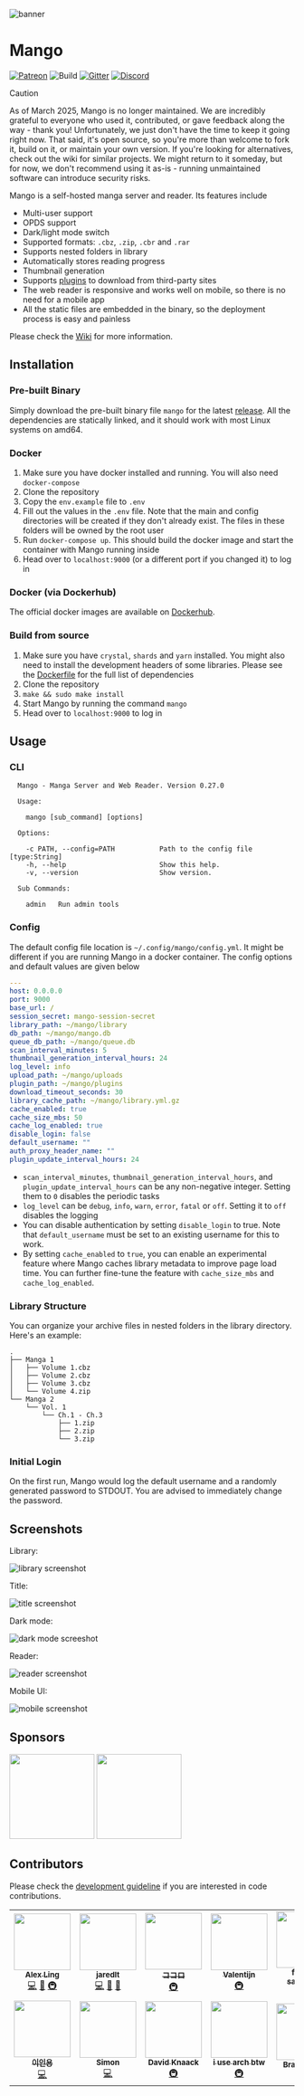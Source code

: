 ![banner](./public/img/banner-paddings.png)

# Mango

[![Patreon](https://img.shields.io/badge/support-patreon-brightgreen?link=https://www.patreon.com/hkalexling)](https://www.patreon.com/hkalexling) ![Build](https://github.com/hkalexling/Mango/workflows/Build/badge.svg) [![Gitter](https://badges.gitter.im/mango-cr/mango.svg)](https://gitter.im/mango-cr/mango?utm_source=badge&utm_medium=badge&utm_campaign=pr-badge) [![Discord](https://img.shields.io/discord/855633663425118228?label=discord)](http://discord.com/invite/ezKtacCp9Q)

> [!CAUTION]
> As of March 2025, Mango is no longer maintained. We are incredibly grateful to everyone who used it, contributed, or gave feedback along the way - thank you! Unfortunately, we just don't have the time to keep it going right now. That said, it's open source, so you're more than welcome to fork it, build on it, or maintain your own version. If you're looking for alternatives, check out the wiki for similar projects. We might return to it someday, but for now, we don't recommend using it as-is - running unmaintained software can introduce security risks.

Mango is a self-hosted manga server and reader. Its features include

- Multi-user support
- OPDS support
- Dark/light mode switch
- Supported formats: `.cbz`, `.zip`, `.cbr` and `.rar`
- Supports nested folders in library
- Automatically stores reading progress
- Thumbnail generation
- Supports [plugins](https://github.com/hkalexling/mango-plugins) to download from third-party sites
- The web reader is responsive and works well on mobile, so there is no need for a mobile app
- All the static files are embedded in the binary, so the deployment process is easy and painless

Please check the [Wiki](https://github.com/hkalexling/Mango/wiki) for more information.

## Installation

### Pre-built Binary

Simply download the pre-built binary file `mango` for the latest [release](https://github.com/hkalexling/Mango/releases). All the dependencies are statically linked, and it should work with most Linux systems on amd64.

### Docker

1. Make sure you have docker installed and running. You will also need `docker-compose`
2. Clone the repository
3. Copy the `env.example` file to `.env`
4. Fill out the values in the `.env` file. Note that the main and config directories will be created if they don't already exist. The files in these folders will be owned by the root user
5. Run `docker-compose up`. This should build the docker image and start the container with Mango running inside
6. Head over to `localhost:9000` (or a different port if you changed it) to log in

### Docker (via Dockerhub)

The official docker images are available on [Dockerhub](https://hub.docker.com/r/hkalexling/mango).

### Build from source

1. Make sure you have `crystal`, `shards` and `yarn` installed. You might also need to install the development headers of some libraries. Please see the [Dockerfile](https://github.com/hkalexling/Mango/blob/master/Dockerfile) for the full list of dependencies
2. Clone the repository
3. `make && sudo make install`
4. Start Mango by running the command `mango`
5. Head over to `localhost:9000` to log in

## Usage

### CLI

```
  Mango - Manga Server and Web Reader. Version 0.27.0

  Usage:

    mango [sub_command] [options]

  Options:

    -c PATH, --config=PATH           Path to the config file [type:String]
    -h, --help                       Show this help.
    -v, --version                    Show version.

  Sub Commands:

    admin   Run admin tools
```

### Config

The default config file location is `~/.config/mango/config.yml`. It might be different if you are running Mango in a docker container. The config options and default values are given below

```yaml
---
host: 0.0.0.0
port: 9000
base_url: /
session_secret: mango-session-secret
library_path: ~/mango/library
db_path: ~/mango/mango.db
queue_db_path: ~/mango/queue.db
scan_interval_minutes: 5
thumbnail_generation_interval_hours: 24
log_level: info
upload_path: ~/mango/uploads
plugin_path: ~/mango/plugins
download_timeout_seconds: 30
library_cache_path: ~/mango/library.yml.gz
cache_enabled: true
cache_size_mbs: 50
cache_log_enabled: true
disable_login: false
default_username: ""
auth_proxy_header_name: ""
plugin_update_interval_hours: 24
```

- `scan_interval_minutes`, `thumbnail_generation_interval_hours`, and `plugin_update_interval_hours` can be any non-negative integer. Setting them to `0` disables the periodic tasks
- `log_level` can be `debug`, `info`, `warn`, `error`, `fatal` or `off`. Setting it to `off` disables the logging
- You can disable authentication by setting `disable_login` to true. Note that `default_username` must be set to an existing username for this to work.
- By setting `cache_enabled` to `true`, you can enable an experimental feature where Mango caches library metadata to improve page load time. You can further fine-tune the feature with `cache_size_mbs` and `cache_log_enabled`.

### Library Structure

You can organize your archive files in nested folders in the library directory. Here's an example:

```
.
├── Manga 1
│   ├── Volume 1.cbz
│   ├── Volume 2.cbz
│   ├── Volume 3.cbz
│   └── Volume 4.zip
└── Manga 2
    └── Vol. 1
        └── Ch.1 - Ch.3
            ├── 1.zip
            ├── 2.zip
            └── 3.zip
```

### Initial Login

On the first run, Mango would log the default username and a randomly generated password to STDOUT. You are advised to immediately change the password.

## Screenshots

Library:

![library screenshot](./.github/screenshots/library.png)

Title:

![title screenshot](./.github/screenshots/title.png)

Dark mode:

![dark mode screeshot](./.github/screenshots/dark.png)

Reader:

![reader screenshot](./.github/screenshots/reader.png)

Mobile UI:

![mobile screenshot](./.github/screenshots/mobile.png)

## Sponsors

<a href="https://casinoshunter.com/online-casinos/"><img src="https://i.imgur.com/EJb3wBo.png" width="150" height="auto"></a>
<a href="https://www.browserstack.com/open-source"><img src="https://i.imgur.com/hGJUJXD.png" width="150" height="auto"></a>

## Contributors

Please check the [development guideline](https://github.com/hkalexling/Mango/wiki/Development) if you are interested in code contributions.
<!-- ALL-CONTRIBUTORS-LIST:START - Do not remove or modify this section -->
<!-- prettier-ignore-start -->
<!-- markdownlint-disable -->
<table>
  <tr>
    <td align="center"><a href="https://github.com/hkalexling/"><img src="https://avatars1.githubusercontent.com/u/7845831?v=4?s=100" width="100px;" alt=""/><br /><sub><b>Alex Ling</b></sub></a><br /><a href="https://github.com/hkalexling/Mango/commits?author=hkalexling" title="Code">💻</a> <a href="https://github.com/hkalexling/Mango/commits?author=hkalexling" title="Documentation">📖</a> <a href="#infra-hkalexling" title="Infrastructure (Hosting, Build-Tools, etc)">🚇</a></td>
    <td align="center"><a href="https://github.com/jaredlt"><img src="https://avatars1.githubusercontent.com/u/8590311?v=4?s=100" width="100px;" alt=""/><br /><sub><b>jaredlt</b></sub></a><br /><a href="https://github.com/hkalexling/Mango/commits?author=jaredlt" title="Code">💻</a> <a href="#ideas-jaredlt" title="Ideas, Planning, & Feedback">🤔</a> <a href="#design-jaredlt" title="Design">🎨</a></td>
    <td align="center"><a href="https://windisco.com/"><img src="https://avatars1.githubusercontent.com/u/4946624?v=4?s=100" width="100px;" alt=""/><br /><sub><b>ココロ</b></sub></a><br /><a href="#infra-shincurry" title="Infrastructure (Hosting, Build-Tools, etc)">🚇</a></td>
    <td align="center"><a href="https://catgirlsin.space/"><img src="https://avatars0.githubusercontent.com/u/13433513?v=4?s=100" width="100px;" alt=""/><br /><sub><b>Valentijn</b></sub></a><br /><a href="#infra-noirscape" title="Infrastructure (Hosting, Build-Tools, etc)">🚇</a></td>
    <td align="center"><a href="https://github.com/flying-sausages"><img src="https://avatars1.githubusercontent.com/u/23618693?v=4?s=100" width="100px;" alt=""/><br /><sub><b>flying-sausages</b></sub></a><br /><a href="https://github.com/hkalexling/Mango/commits?author=flying-sausages" title="Documentation">📖</a> <a href="#ideas-flying-sausages" title="Ideas, Planning, & Feedback">🤔</a></td>
    <td align="center"><a href="https://github.com/XavierSchiller"><img src="https://avatars1.githubusercontent.com/u/22575255?v=4?s=100" width="100px;" alt=""/><br /><sub><b>Xavier</b></sub></a><br /><a href="#infra-XavierSchiller" title="Infrastructure (Hosting, Build-Tools, etc)">🚇</a></td>
    <td align="center"><a href="https://github.com/WROIATE"><img src="https://avatars3.githubusercontent.com/u/44677306?v=4?s=100" width="100px;" alt=""/><br /><sub><b>Jarao</b></sub></a><br /><a href="#infra-WROIATE" title="Infrastructure (Hosting, Build-Tools, etc)">🚇</a></td>
  </tr>
  <tr>
    <td align="center"><a href="https://github.com/Leeingnyo"><img src="https://avatars0.githubusercontent.com/u/6760150?v=4?s=100" width="100px;" alt=""/><br /><sub><b>이인용</b></sub></a><br /><a href="https://github.com/hkalexling/Mango/commits?author=Leeingnyo" title="Code">💻</a></td>
    <td align="center"><a href="http://h45h74x.eu.org"><img src="https://avatars1.githubusercontent.com/u/27204033?v=4?s=100" width="100px;" alt=""/><br /><sub><b>Simon</b></sub></a><br /><a href="https://github.com/hkalexling/Mango/commits?author=h45h74x" title="Code">💻</a></td>
    <td align="center"><a href="https://github.com/davidkna"><img src="https://avatars.githubusercontent.com/u/835177?v=4?s=100" width="100px;" alt=""/><br /><sub><b>David Knaack</b></sub></a><br /><a href="#infra-davidkna" title="Infrastructure (Hosting, Build-Tools, etc)">🚇</a></td>
    <td align="center"><a href="https://lncn.dev"><img src="https://avatars.githubusercontent.com/u/41193328?v=4?s=100" width="100px;" alt=""/><br /><sub><b>i use arch btw</b></sub></a><br /><a href="#infra-lincolnthedev" title="Infrastructure (Hosting, Build-Tools, etc)">🚇</a></td>
    <td align="center"><a href="https://github.com/BradleyDS2"><img src="https://avatars.githubusercontent.com/u/2174921?v=4?s=100" width="100px;" alt=""/><br /><sub><b>BradleyDS2</b></sub></a><br /><a href="https://github.com/hkalexling/Mango/commits?author=BradleyDS2" title="Documentation">📖</a></td>
    <td align="center"><a href="https://github.com/nduja"><img src="https://avatars.githubusercontent.com/u/69299134?v=4?s=100" width="100px;" alt=""/><br /><sub><b>Robbo</b></sub></a><br /><a href="https://github.com/hkalexling/Mango/commits?author=nduja" title="Code">💻</a></td>
  </tr>
</table>

<!-- markdownlint-restore -->
<!-- prettier-ignore-end -->

<!-- ALL-CONTRIBUTORS-LIST:END -->
